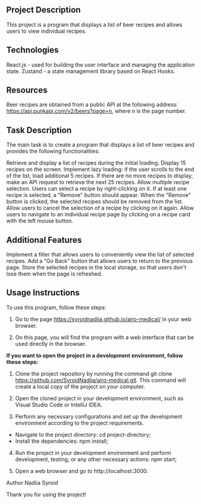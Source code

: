 ## Project Description

This project is a program that displays a list of beer recipes and allows users
to view individual recipes.

## Technologies

React.js - used for building the user interface and managing the application
state. Zustand - a state management library based on React Hooks.

## Resources

Beer recipes are obtained from a public API at the following address:
https://api.punkapi.com/v2/beers?page=n, where n is the page number.

## Task Description

The main task is to create a program that displays a list of beer recipes and
provides the following functionalities:

Retrieve and display a list of recipes during the initial loading. Display 15
recipes on the screen. Implement lazy loading: if the user scrolls to the end of
the list, load additional 5 recipes. If there are no more recipes to display,
make an API request to retrieve the next 25 recipes. Allow multiple recipe
selection. Users can select a recipe by right-clicking on it. If at least one
recipe is selected, a "Remove" button should appear. When the "Remove" button is
clicked, the selected recipes should be removed from the list. Allow users to
cancel the selection of a recipe by clicking on it again. Allow users to
navigate to an individual recipe page by clicking on a recipe card with the left
mouse button.

## Additional Features

Implement a filter that allows users to conveniently view the list of selected
recipes. Add a "Go Back" button that allows users to return to the previous
page. Store the selected recipes in the local storage, so that users don't lose
them when the page is refreshed.

## Usage Instructions

To use this program, follow these steps:

1. Go to the page https://syroidnadiia.github.io/airo-medical/ in your web
   browser.

2. On this page, you will find the program with a web interface that can be used
   directly in the browser.

**If you want to open the project in a development environment, follow these
steps:**

1. Clone the project repository by running the command git clone
   https://github.com/SyroidNadiia/airo-medical.git. This command will create a
   local copy of the project on your computer.

2. Open the cloned project in your development environment, such as Visual
   Studio Code or IntelliJ IDEA.

3. Perform any necessary configurations and set up the development environment
   according to the project requirements.

- Navigate to the project directory: cd project-directory;
- Install the dependencies: npm install;

4. Run the project in your development environment and perform development,
   testing, or any other necessary actions: npm start;

5. Open a web browser and go to http://localhost:3000.

Author Nadiia Syroid

Thank you for using the project!
